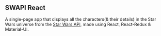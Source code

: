 ## SWAPI React

A single-page app that displays all the characters(& their details) in the Star Wars universe from the [Star Wars API](https://swapi.co/), made using React, React-Redux & Material-UI.
